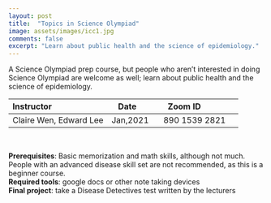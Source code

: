 ```yaml
---
layout: post
title:  "Topics in Science Olympiad"
image: assets/images/icc1.jpg
comments: false
excerpt: "Learn about public health and the science of epidemiology."
---
```


A Science Olympiad prep course, but people who aren’t interested in doing Science Olympiad are welcome as well; learn about public health and the science of epidemiology.

| Instructor  | &nbsp;&nbsp;&nbsp;Date&nbsp; | &nbsp;&nbsp; &nbsp;&nbsp;Zoom ID &nbsp; | 
| :---        |    :----   |          :--- |  
| Claire Wen, Edward Lee | Jan,2021   |&nbsp;&nbsp; 890 1539 2821 &nbsp; &nbsp; | 

<br/>

**Prerequisites**: Basic memorization and math skills, although not much. People with an advanced disease skill set are not recommended, as this is a beginner course.  
**Required tools**: google docs or other note taking devices  
**Final project**: take a Disease Detectives test written by the lecturers  
